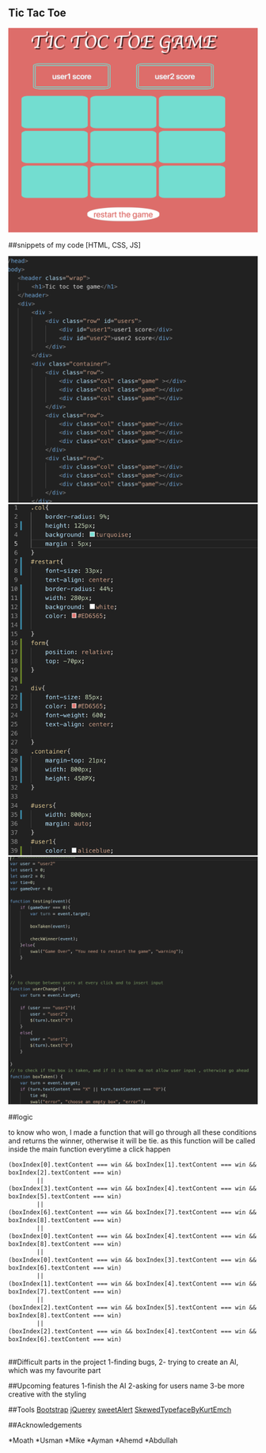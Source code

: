 ## Tic Tac Toe

![screenShot](screenShot.png)

##snippets of my code [HTML, CSS, JS]

![HTML](HTML.png)
![CSS](CSS.png)
![JavaScript](JS.png)

##logic

to know who won, I made a function that will go through all these conditions and returns the winner, otherwise it will be tie.
as this function will be called inside the main function everytime a click happen
```
(boxIndex[0].textContent === win && boxIndex[1].textContent === win && boxIndex[2].textContent === win) 
        ||
(boxIndex[3].textContent === win && boxIndex[4].textContent === win && boxIndex[5].textContent === win) 
        ||
(boxIndex[6].textContent === win && boxIndex[7].textContent === win && boxIndex[8].textContent === win) 
        ||
(boxIndex[0].textContent === win && boxIndex[4].textContent === win && boxIndex[8].textContent === win) 
        ||
(boxIndex[0].textContent === win && boxIndex[3].textContent === win && boxIndex[6].textContent === win) 
        ||
(boxIndex[1].textContent === win && boxIndex[4].textContent === win && boxIndex[7].textContent === win) 
        ||
(boxIndex[2].textContent === win && boxIndex[5].textContent === win && boxIndex[8].textContent === win) 
        ||
(boxIndex[2].textContent === win && boxIndex[4].textContent === win && boxIndex[6].textContent === win) 
       
```

##Difficult parts in the project
1-finding bugs,
2- trying to create an AI, which was my favourite part

##Upcoming features
1-finish the AI
2-asking for users name
3-be more creative with the styling

##Tools
[Bootstrap]()
[jQuerey]()
[sweetAlert]()
[SkewedTypefaceByKurtEmch]()

##Acknowledgements

*Moath
*Usman
*Mike
*Ayman
*Ahemd
*Abdullah









